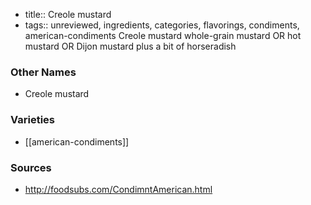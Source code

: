 - title:: Creole mustard
- tags:: unreviewed, ingredients, categories, flavorings, condiments, american-condiments
Creole mustard whole-grain mustard OR hot mustard OR Dijon mustard plus a bit of horseradish

### Other Names

* Creole mustard

### Varieties

* [[american-condiments]]

### Sources
* http://foodsubs.com/CondimntAmerican.html
